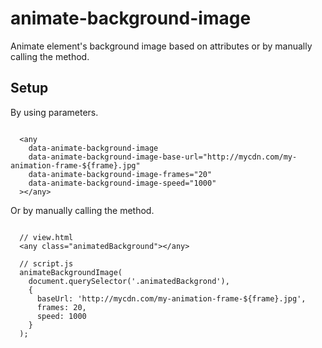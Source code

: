 # animate-background-image

Animate element's background image based on attributes or by manually calling the method.

## Setup

By using parameters.

```

  <any
    data-animate-background-image
    data-animate-background-image-base-url="http://mycdn.com/my-animation-frame-${frame}.jpg"
    data-animate-background-image-frames="20"
    data-animate-background-image-speed="1000"
  ></any>

```

Or by manually calling the method.

```
  
  // view.html
  <any class="animatedBackground"></any>

  // script.js
  animateBackgroundImage(
    document.querySelector('.animatedBackgrond'),
    {
      baseUrl: 'http://mycdn.com/my-animation-frame-${frame}.jpg',
      frames: 20,
      speed: 1000
    }
  );

```
